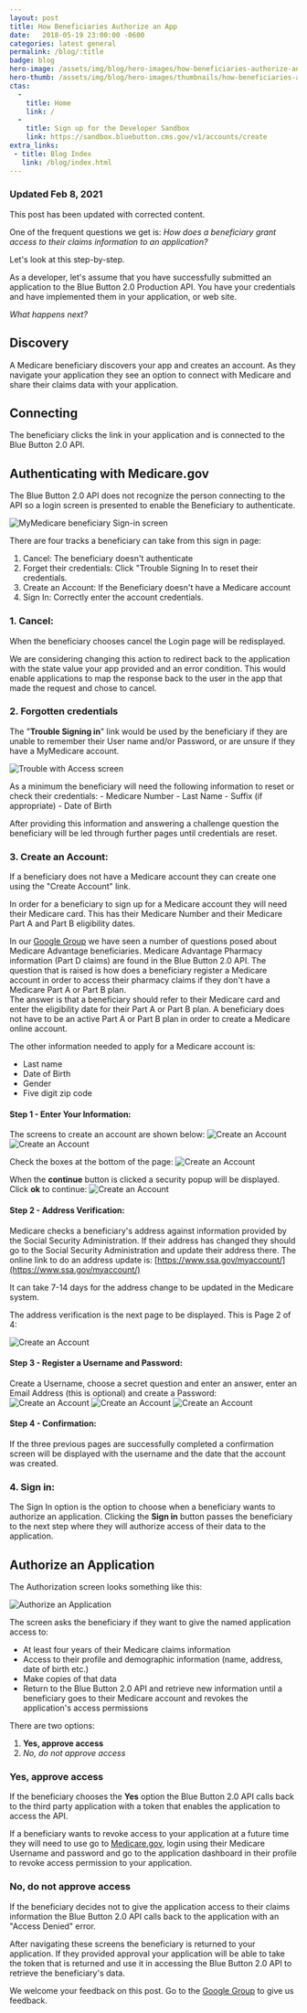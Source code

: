 ```yaml
---
layout: post
title: How Beneficiaries Authorize an App
date:   2018-05-19 23:00:00 -0600
categories: latest general
permalink: /blog/:title
badge: blog
hero-image: /assets/img/blog/hero-images/how-beneficiaries-authorize-an-app.jpg
hero-thumb: /assets/img/blog/hero-images/thumbnails/how-beneficiaries-authorize-an-app.jpg
ctas:
  -
    title: Home
    link: /
  -
    title: Sign up for the Developer Sandbox
    link: https://sandbox.bluebutton.cms.gov/v1/accounts/create
extra_links:
 - title: Blog Index
   link: /blog/index.html
---
```


  <div class="ds-c-alert ds-c-alert--hide-icon">
    <div class="ds-c-alert__body">
      <h3 class="ds-c-alert__heading">Updated Feb 8, 2021</h3>
      <p class="ds-c-alert__text">
        This post has been updated with corrected content.
      </p>
    </div>
  </div>

One of the frequent questions we get is: *How does a beneficiary grant access to their claims information to an application?*

Let's look at this step-by-step.

As a developer, let's assume that you have successfully submitted an application to the Blue Button 2.0 Production API. You have your credentials and have implemented them in your application, or web site.

*What happens next?*

## Discovery
A Medicare beneficiary discovers your app and creates an account.
As they navigate your application they see an option to connect with Medicare and share
their claims data with your application.

## Connecting
The beneficiary clicks the link in your application and is connected to the Blue Button 2.0 API.

## Authenticating with Medicare.gov
The Blue Button 2.0 API does not recognize the person connecting to the API so a login screen is presented to enable the Beneficiary to authenticate.

![MyMedicare beneficiary Sign-in screen](/assets/img/blog/beneficiary_auth_screen.png)

There are four tracks a beneficiary can take from this sign in page:

1. Cancel: The beneficiary doesn't authenticate
2. Forget their credentials: Click "Trouble Signing In to reset their credentials.
3. Create an Account: If the Beneficiary doesn't have a Medicare account
4. Sign In: Correctly enter the account credentials.

### 1. Cancel:
When the beneficiary chooses cancel the Login page will be redisplayed.

We are considering changing this action to redirect back to the application with the state value your app provided and
an error condition. This would enable applications to map the response back to the user in the app that made the request and chose to cancel.

### 2. Forgotten credentials
The "**Trouble Signing in**" link would be used by the beneficiary if they are unable to remember their User name and/or Password, or are unsure if they have a MyMedicare account.

![Trouble with Access screen](/assets/img/blog/beneficiary_trouble_screen.png)

As a minimum the beneficiary will need the following information to reset or check their credentials:
	- Medicare Number
	- Last Name
	- Suffix (if appropriate)
	- Date of Birth

After providing this information and answering a challenge question the beneficiary will be led through further pages until credentials are reset.

### 3. Create an Account:

If a beneficiary does not have a Medicare account they can create one using the "Create Account" link.

In order for a beneficiary to sign up for a Medicare account they will need their Medicare card.
This has their Medicare Number and their Medicare Part A and Part B eligibility dates.

In our [Google Group](https://groups.google.com/forum/#!forum/Developer-group-for-cms-blue-button-api) we have seen a
number of questions posed about Medicare Advantage beneficiaries. Medicare Advantage Pharmacy information
(Part D claims) are found in the Blue Button 2.0 API. The question that is raised is how does a beneficiary
register a Medicare account in order to access their pharmacy claims if they don't have a Medicare Part A or Part B plan.  
The answer is that a beneficiary should refer to their Medicare card and enter the eligibility date for their Part A
or Part B plan. A beneficiary does not have to be an active Part A or Part B plan in order to create a
Medicare online account.

The other information needed to apply for a Medicare account is:

- Last name
- Date of Birth
- Gender
- Five digit zip code

#### Step 1 - Enter Your Information:
The screens to create an account are shown below:
![Create an Account](/assets/img/blog/beneficiary_registration_screen_1a.png)
![Create an Account](/assets/img/blog/beneficiary_registration_screen_1b.png)

Check the boxes at the bottom of the page:
![Create an Account](/assets/img/blog/beneficiary_registration_screen_1c.png)

When the **continue** button is clicked a security popup will be displayed.
Click **ok** to continue:
![Create an Account](/assets/img/blog/beneficiary_registration_screen_1d.png)


#### Step 2 - Address Verification:
Medicare checks a beneficiary's address against information provided by the Social Security Administration.
If their address has changed they should go to the Social Security Administration and update
their address there. The online link to do an address update is:
[https://www.ssa.gov/myaccount/](https://www.ssa.gov/myaccount/)

It can take 7-14 days for the address change to be updated in the Medicare system.

The address verification is the next page to be displayed. This is Page 2 of 4:

![Create an Account](/assets/img/blog/beneficiary_registration_screen_2a.png)

#### Step 3 - Register a Username and Password:

Create a Username, choose a secret question and enter an answer, enter
an Email Address (this is optional) and create a Password:
![Create an Account](/assets/img/blog/beneficiary_registration_screen_3a.png)
![Create an Account](/assets/img/blog/beneficiary_registration_screen_3b.png)
![Create an Account](/assets/img/blog/beneficiary_registration_screen_3c.png)

#### Step 4 - Confirmation:

If the three previous pages are successfully completed a confirmation screen will be
displayed with the username and the date that the account was created.

### 4. Sign in:

The Sign In option is the option to choose when a beneficiary wants to authorize an application.
Clicking the **Sign in** button passes the beneficiary to the next step where they will authorize access of
their data to the application.

## Authorize an Application

The Authorization screen looks something like this:

![Authorize an Application](/assets/img/blog/beneficiary_authorization_screen.png)

The screen asks the beneficiary if they want to give the named application access to:

- At least four years of their Medicare claims information
- Access to their profile and demographic information (name, address, date of birth etc.)
- Make copies of that data
- Return to the Blue Button 2.0 API and retrieve new information until a beneficiary goes to their Medicare account and revokes the application's access permissions

There are two options:

1. **Yes, approve access**
2. *No, do not approve access*

### Yes, approve access

If the beneficiary chooses the **Yes** option the Blue Button 2.0 API calls back to the third party application
with a token that enables the application to access the API.

If a beneficiary wants to revoke access to your application at a future time they will need to use go to
[Medicare.gov](https://medicare.gov), login using their Medicare Username and password and go to the
application dashboard in their profile to revoke access permission to your application.

### No, do not approve access

If the beneficiary decides not to give the application access to their claims information the Blue Button 2.0 API calls back
to the application with an "Access Denied" error.

After navigating these screens the beneficiary is returned to your application. If they provided approval your application
will be able to take the token that is returned and use it in accessing the Blue Button 2.0 API to retrieve the
beneficiary's data.

We welcome your feedback on this post. Go to the [Google Group](https://groups.google.com/forum/#!forum/Developer-group-for-cms-blue-button-api)
to give us feedback.
